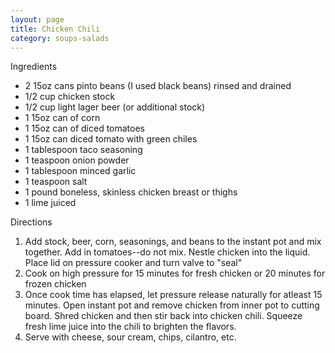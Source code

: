 ```yaml
---
layout: page
title: Chicken Chili
category: soups-salads
---
```


Ingredients
  * 2 15oz cans pinto beans (I used black beans) rinsed and drained
  * 1/2 cup chicken stock
  * 1/2 cup light lager beer (or additional stock)
  * 1 15oz can of corn
  * 1 15oz can of diced tomatoes
  * 1 15oz can diced tomato with green chiles
  * 1 tablespoon taco seasoning
  * 1 teaspoon onion powder
  * 1 tablespoon minced garlic
  * 1 teaspoon salt
  * 1 pound boneless, skinless chicken breast or thighs
  * 1 lime juiced

Directions
  1. Add stock, beer, corn, seasonings, and beans to the instant pot and mix together. Add in tomatoes--do not mix. Nestle chicken into the liquid. Place lid on pressure cooker and turn valve to "seal"
  2. Cook on high pressure for 15 minutes for fresh chicken or 20 minutes for frozen chicken
  3. Once cook time has elapsed, let pressure release naturally for atleast 15 minutes. Open instant pot and remove chicken from inner pot to cutting board. Shred chicken and then stir back into chicken chili. Squeeze fresh lime juice into the chili to brighten the flavors.
  4. Serve with cheese, sour cream, chips, cilantro, etc.
